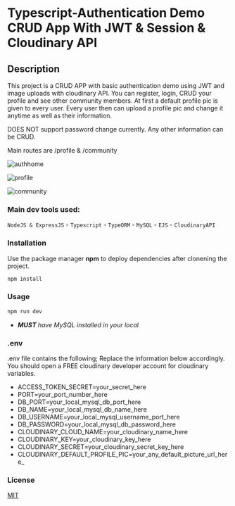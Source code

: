 # Typescript-Authentication Demo CRUD App With JWT & Session & Cloudinary API

## Description
This project is a CRUD APP with basic authentication demo using JWT and image uploads with cloudinary API. You can register, login, CRUD your profile and see other community members. At first a default profile pic is given to every user. Every user then can upload a profile pic and change it anytime as well as their information.

DOES NOT support password change currently. Any other information can be CRUD.

Main routes are /profile & /community

![authhome](https://user-images.githubusercontent.com/61908293/150197444-e7876236-ef1e-49f6-93e9-254ed4a0bc33.png)

![profile](https://user-images.githubusercontent.com/61908293/151853226-725cc730-c8d8-4085-8efe-fcdab25d3c03.png)

![community](https://user-images.githubusercontent.com/61908293/151853198-d298ae4c-a96a-487f-b37c-343f38fef514.png)


### Main dev tools used:

`NodeJS & ExpressJS` - `Typescript` - `TypeORM` -  `MySQL` - `EJS` - `CloudinaryAPI`

### Installation
Use the package manager **npm** to deploy dependencies after clonening the project.

```bash
npm install 
```
### Usage

```bash
npm run dev
```
- _**MUST** have MySQL installed in your local_

### .env
.env file contains the following; Replace the information below accordingly. You should open a FREE cloudinary developer account for cloudinary variables.

- ACCESS_TOKEN_SECRET=your_secret_here
- PORT=your_port_number_here
- DB_PORT=your_local_mysql_db_port_here
- DB_NAME=your_local_mysql_db_name_here
- DB_USERNAME=your_local_mysql_username_port_here
- DB_PASSWORD=your_local_mysql_db_password_here
- CLOUDINARY_CLOUD_NAME=your_cloudinary_name_here
- CLOUDINARY_KEY=your_cloudinary_key_here
- CLOUDINARY_SECRET=your_cloudinary_secret_key_here
- CLOUDINARY_DEFAULT_PROFILE_PIC=your_any_default_picture_url_here_

### License
[MIT](https://choosealicense.com/licenses/mit/)
